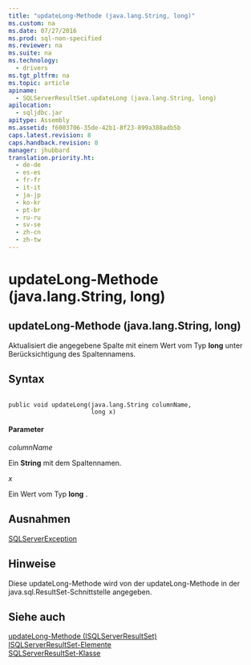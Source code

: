 ```yaml
---
title: "updateLong-Methode (java.lang.String, long)"
ms.custom: na
ms.date: 07/27/2016
ms.prod: sql-non-specified
ms.reviewer: na
ms.suite: na
ms.technology: 
  - drivers
ms.tgt_pltfrm: na
ms.topic: article
apiname: 
  - SQLServerResultSet.updateLong (java.lang.String, long)
apilocation: 
  - sqljdbc.jar
apitype: Assembly
ms.assetid: f6003706-35de-42b1-8f23-899a388adb5b
caps.latest.revision: 8
caps.handback.revision: 8
manager: jhubbard
translation.priority.ht: 
  - de-de
  - es-es
  - fr-fr
  - it-it
  - ja-jp
  - ko-kr
  - pt-br
  - ru-ru
  - sv-se
  - zh-cn
  - zh-tw
---
```

# updateLong-Methode (java.lang.String, long)
    
## updateLong\-Methode \(java.lang.String, long\)  
 Aktualisiert die angegebene Spalte mit einem Wert vom Typ **long** unter Berücksichtigung des Spaltennamens.  
  
## Syntax  
  
```  
  
public void updateLong(java.lang.String columnName,  
                       long x)  
```  
  
#### Parameter  
 *columnName*  
  
 Ein **String** mit dem Spaltennamen.  
  
 *x*  
  
 Ein Wert vom Typ **long** .  
  
## Ausnahmen  
 [SQLServerException](../content/SQLServerException-Class.md)  
  
## Hinweise  
 Diese updateLong\-Methode wird von der updateLong\-Methode in der java.sql.ResultSet\-Schnittstelle angegeben.  
  
## Siehe auch  
 [updateLong-Methode &#40;ISQLServerResultSet&#41;](../content/updateLong-Method--SQLServerResultSet-.md)   
 [ISQLServerResultSet-Elemente](../content/SQLServerResultSet-Members.md)   
 [SQLServerResultSet-Klasse](../content/SQLServerResultSet-Class.md)  
  
  